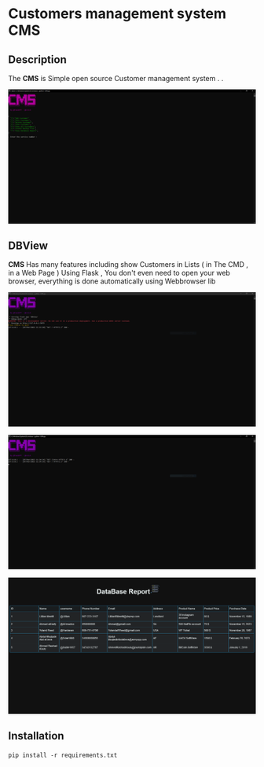 Customers management system
__CMS__
==

Description
----
The __CMS__ is Simple open source Customer management system . . 

<p align="center"><img src="https://raw.githubusercontent.com/Filza2/CMS/main/imgs/CMS_HOME_PAGE.PNG" alt="CMS"></p>

DBView
----
__CMS__ Has many features including show Customers in Lists ( in The CMD , in a Web Page ) Using Flask , You don't even need to open your web browser, everything is done automatically using Webbrowser lib

<p align="center"><img src="https://github.com/Filza2/CMS/blob/main/imgs/CMS_DBView_Home.PNG" alt="CMS"></p>

<p align="center"><img src="https://github.com/Filza2/CMS/blob/main/imgs/CMS_DBView_INTRO.PNG" alt="CMS"></p>

<p align="center"><img src="https://github.com/Filza2/CMS/blob/main/imgs/DataBase%20Report.png" alt="CMS"></p>

Installation
----
```
pip install -r requirements.txt
```
